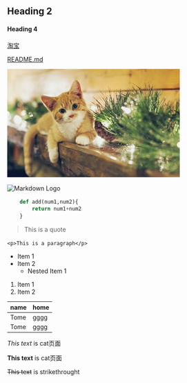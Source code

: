 
## Heading 2
#### Heading 4

[淘宝](http://www.taobao.com)

[README.md](README.md)

![Markdown Logo](cat2.jpg)

![Markdown Logo](https://gimg2.baidu.com/image_search/src=http%3A%2F%2Fcdn.duitang.com%2Fuploads%2Fitem%2F201409%2F22%2F20140922190557_uFLN8.thumb.700_0.png&refer=http%3A%2F%2Fcdn.duitang.com&app=2002&size=f9999,10000&q=a80&n=0&g=0n&fmt=jpeg?sec=1621786381&t=3855cc89af7d846f78cfbbf1766c4d30)

```python
    def add(num1,num2){
        return num1+num2
    }
```
> This is a quote

`<p>This is a paragraph</p>`

* Item 1
* Item 2
    * Nested Item 1


1. Item 1
2. Item 2

| name | home |
| ---- | ----- |
| Tome | gggg  |
| Tome | gggg  |


_This text_ is cat页面

**This text** is cat页面

~~This text~~ is strikethrought